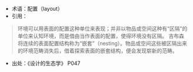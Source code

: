 + 术语：配置（layout）
+ 引用：

> 环境可以用表面的配置这种单位来表现；并非以物品或空间这种有“区隔”的单位来认知环境，而是借由当作表面的配置，使得环境没有区隔。
吉布森将连续的表面配置结构称为“嵌套”（nesting）。物品或空间这些被区隔出来的环境范畴消失后，借着探索表面的嵌套结构，便会发现崭新的范畴。

+ 出处：《设计的生态学》 P047
